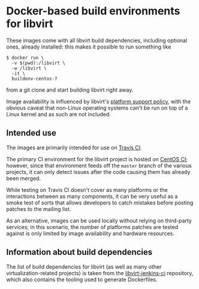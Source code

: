 Docker-based build environments for libvirt
===========================================

These images come with all libvirt build dependencies, including
optional ones, already installed: this makes it possible to run
something like

    $ docker run \
      -v $(pwd):/libvirt \
      -w /libvirt \
      -it \
      buildenv-centos-7

from a git clone and start building libvirt right away.

Image availability is influenced by libvirt's
[platform support policy](https://libvirt.org/platforms.html),
with the obvious caveat that non-Linux operating systems can't
be run on top of a Linux kernel and as such are not included.


Intended use
------------

The images are primarily intended for use on
[Travis CI](https://travis-ci.org/libvirt/libvirt).

The primary CI environment for the libvirt project is hosted on
[CentOS CI](https://ci.centos.org/view/libvirt/); however, since
that environment feeds off the `master` branch of the various
projects, it can only detect issues after the code causing them
has already been merged.

While testing on Travis CI doesn't cover as many platforms or the
interactions between as many components, it can be very useful as
a smoke test of sorts that allows developers to catch mistakes
before posting patches to the mailing list.

As an alternative, images can be used locally without relying on
third-party services; in this scenario, the number of platforms
patches are tested against is only limited by image availability
and hardware resources.


Information about build dependencies
------------------------------------

The list of build dependencies for libvirt (as well as many
other virtualization-related projects) is taken from the
[libvirt-jenkins-ci](https://libvirt.org/git/?p=libvirt-jenkins-ci.git)
repository, which also contains the tooling used to generate
Dockerfiles.

